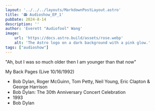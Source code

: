 ```yaml
---
layout: '../../../layouts/MarkdownPostLayout.astro'
title: '📻 Audioshow_EP_1'
pubDate: 2024-8-14
description: ''
author: 'Everett "Audiofool" Wang'
image:
    url: 'https://docs.astro.build/assets/rose.webp'
    alt: 'The Astro logo on a dark background with a pink glow.'
tags: ["audioshow"]
---
```


"Ah, but I was so much older then
I am younger than that now"

My Back Pages (Live 10/16/1992)
- Bob Dylan, Roger McGuinn, Tom Petty, Neil Young, Eric Clapton & George Harrison
- Bob Dylan: The 30th Anniversary Concert Celebration
- 1993
- Bob Dylan
